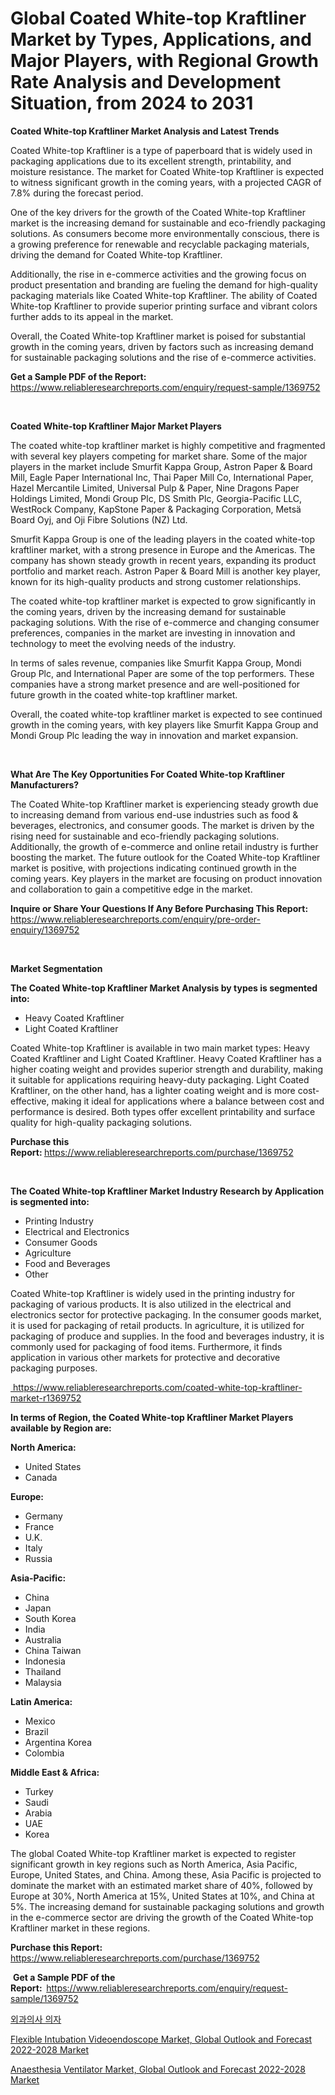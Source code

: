 <p><h1>Global Coated White-top Kraftliner Market by Types, Applications, and Major Players, with Regional Growth Rate Analysis and Development Situation, from 2024 to 2031</h1></p><p><strong>Coated White-top Kraftliner Market Analysis and Latest Trends</strong></p>
<p><p>Coated White-top Kraftliner is a type of paperboard that is widely used in packaging applications due to its excellent strength, printability, and moisture resistance. The market for Coated White-top Kraftliner is expected to witness significant growth in the coming years, with a projected CAGR of 7.8% during the forecast period. </p><p>One of the key drivers for the growth of the Coated White-top Kraftliner market is the increasing demand for sustainable and eco-friendly packaging solutions. As consumers become more environmentally conscious, there is a growing preference for renewable and recyclable packaging materials, driving the demand for Coated White-top Kraftliner. </p><p>Additionally, the rise in e-commerce activities and the growing focus on product presentation and branding are fueling the demand for high-quality packaging materials like Coated White-top Kraftliner. The ability of Coated White-top Kraftliner to provide superior printing surface and vibrant colors further adds to its appeal in the market.</p><p>Overall, the Coated White-top Kraftliner market is poised for substantial growth in the coming years, driven by factors such as increasing demand for sustainable packaging solutions and the rise of e-commerce activities.</p></p>
<p><strong>Get a Sample PDF of the Report:&nbsp;</strong> <a href="https://www.reliableresearchreports.com/enquiry/request-sample/1369752">https://www.reliableresearchreports.com/enquiry/request-sample/1369752</a></p>
<p>&nbsp;</p>
<p><strong>Coated White-top Kraftliner Major Market Players</strong></p>
<p><p>The coated white-top kraftliner market is highly competitive and fragmented with several key players competing for market share. Some of the major players in the market include Smurfit Kappa Group, Astron Paper & Board Mill, Eagle Paper International Inc, Thai Paper Mill Co, International Paper, Hazel Mercantile Limited, Universal Pulp & Paper, Nine Dragons Paper Holdings Limited, Mondi Group Plc, DS Smith Plc, Georgia-Pacific LLC, WestRock Company, KapStone Paper & Packaging Corporation, Metsä Board Oyj, and Oji Fibre Solutions (NZ) Ltd.</p><p>Smurfit Kappa Group is one of the leading players in the coated white-top kraftliner market, with a strong presence in Europe and the Americas. The company has shown steady growth in recent years, expanding its product portfolio and market reach. Astron Paper & Board Mill is another key player, known for its high-quality products and strong customer relationships.</p><p>The coated white-top kraftliner market is expected to grow significantly in the coming years, driven by the increasing demand for sustainable packaging solutions. With the rise of e-commerce and changing consumer preferences, companies in the market are investing in innovation and technology to meet the evolving needs of the industry.</p><p>In terms of sales revenue, companies like Smurfit Kappa Group, Mondi Group Plc, and International Paper are some of the top performers. These companies have a strong market presence and are well-positioned for future growth in the coated white-top kraftliner market.</p><p>Overall, the coated white-top kraftliner market is expected to see continued growth in the coming years, with key players like Smurfit Kappa Group and Mondi Group Plc leading the way in innovation and market expansion.</p></p>
<p>&nbsp;</p>
<p><strong>What Are The Key Opportunities For Coated White-top Kraftliner Manufacturers?</strong></p>
<p><p>The Coated White-top Kraftliner market is experiencing steady growth due to increasing demand from various end-use industries such as food & beverages, electronics, and consumer goods. The market is driven by the rising need for sustainable and eco-friendly packaging solutions. Additionally, the growth of e-commerce and online retail industry is further boosting the market. The future outlook for the Coated White-top Kraftliner market is positive, with projections indicating continued growth in the coming years. Key players in the market are focusing on product innovation and collaboration to gain a competitive edge in the market.</p></p>
<p><strong>Inquire or Share Your Questions If Any Before Purchasing This Report:</strong> <a href="https://www.reliableresearchreports.com/enquiry/pre-order-enquiry/1369752">https://www.reliableresearchreports.com/enquiry/pre-order-enquiry/1369752</a></p>
<p>&nbsp;</p>
<p><strong>Market Segmentation</strong></p>
<p><strong>The Coated White-top Kraftliner Market Analysis by types is segmented into:</strong></p>
<p><ul><li>Heavy Coated Kraftliner</li><li>Light Coated Kraftliner</li></ul></p>
<p><p>Coated White-top Kraftliner is available in two main market types: Heavy Coated Kraftliner and Light Coated Kraftliner. Heavy Coated Kraftliner has a higher coating weight and provides superior strength and durability, making it suitable for applications requiring heavy-duty packaging. Light Coated Kraftliner, on the other hand, has a lighter coating weight and is more cost-effective, making it ideal for applications where a balance between cost and performance is desired. Both types offer excellent printability and surface quality for high-quality packaging solutions.</p></p>
<p><strong>Purchase this Report:&nbsp;</strong><a href="https://www.reliableresearchreports.com/purchase/1369752">https://www.reliableresearchreports.com/purchase/1369752</a></p>
<p>&nbsp;</p>
<p><strong>The Coated White-top Kraftliner Market Industry Research by Application is segmented into:</strong></p>
<p><ul><li>Printing Industry</li><li>Electrical and Electronics</li><li>Consumer Goods</li><li>Agriculture</li><li>Food and Beverages</li><li>Other</li></ul></p>
<p><p>Coated White-top Kraftliner is widely used in the printing industry for packaging of various products. It is also utilized in the electrical and electronics sector for protective packaging. In the consumer goods market, it is used for packaging of retail products. In agriculture, it is utilized for packaging of produce and supplies. In the food and beverages industry, it is commonly used for packaging of food items. Furthermore, it finds application in various other markets for protective and decorative packaging purposes.</p></p>
<p><a href="https://www.reliableresearchreports.com/coated-white-top-kraftliner-market-r1369752">&nbsp;https://www.reliableresearchreports.com/coated-white-top-kraftliner-market-r1369752</a></p>
<p><strong>In terms of Region, the Coated White-top Kraftliner Market Players available by Region are:</strong></p>
<p>
    <p> <strong> North America: </strong>
        <ul>
            <li>United States</li>
            <li>Canada</li>
        </ul>
        </p> 
    <p> <strong> Europe: </strong>
        <ul>
            <li>Germany</li>
            <li>France</li>
            <li>U.K.</li>
            <li>Italy</li>
            <li>Russia</li>
        </ul>
        </p> 
    <p> <strong> Asia-Pacific: </strong>
        <ul>
            <li>China</li>
            <li>Japan</li>
            <li>South Korea</li>
            <li>India</li>
            <li>Australia</li>
            <li>China Taiwan</li>
            <li>Indonesia</li>
            <li>Thailand</li>
            <li>Malaysia</li>
        </ul>
        </p> 
    <p> <strong> Latin America: </strong>
        <ul>
            <li>Mexico</li>
            <li>Brazil</li>
            <li>Argentina Korea</li>
            <li>Colombia</li>
        </ul>
        </p> 
    <p> <strong> Middle East & Africa: </strong>
        <ul>
            <li>Turkey</li>
            <li>Saudi</li>
            <li>Arabia</li>
            <li>UAE</li>
            <li>Korea</li>
        </ul>
    </p>
    </p>
<p><p>The global Coated White-top Kraftliner market is expected to register significant growth in key regions such as North America, Asia Pacific, Europe, United States, and China. Among these, Asia Pacific is projected to dominate the market with an estimated market share of 40%, followed by Europe at 30%, North America at 15%, United States at 10%, and China at 5%. The increasing demand for sustainable packaging solutions and growth in the e-commerce sector are driving the growth of the Coated White-top Kraftliner market in these regions.</p></p>
<p><strong>Purchase this Report: </strong><a href="https://www.reliableresearchreports.com/purchase/1369752">https://www.reliableresearchreports.com/purchase/1369752</a></p>
<p>&nbsp;<strong>Get a Sample PDF of the Report:&nbsp;&nbsp;</strong><a href="https://www.reliableresearchreports.com/enquiry/request-sample/1369752">https://www.reliableresearchreports.com/enquiry/request-sample/1369752</a></p>
<p><strong></strong></p>
<p><p><a href="https://github.com/khairinauzunul/Market-Research-Report-List-1/blob/main/5927000125874.md">외과의사 의자</a></p><p><a href="https://github.com/bulahHamill83/Market-Research-Report-List-1/blob/main/flexible-intubation-videoendoscope-market-global-outlook-and-forecast-2022-2028-market.md">Flexible Intubation Videoendoscope Market, Global Outlook and Forecast 2022-2028 Market</a></p><p><a href="https://github.com/ReyesHowell/Market-Research-Report-List-1/blob/main/anaesthesia-ventilator-market-global-outlook-and-forecast-2022-2028-market.md">Anaesthesia Ventilator Market, Global Outlook and Forecast 2022-2028 Market</a></p></p>